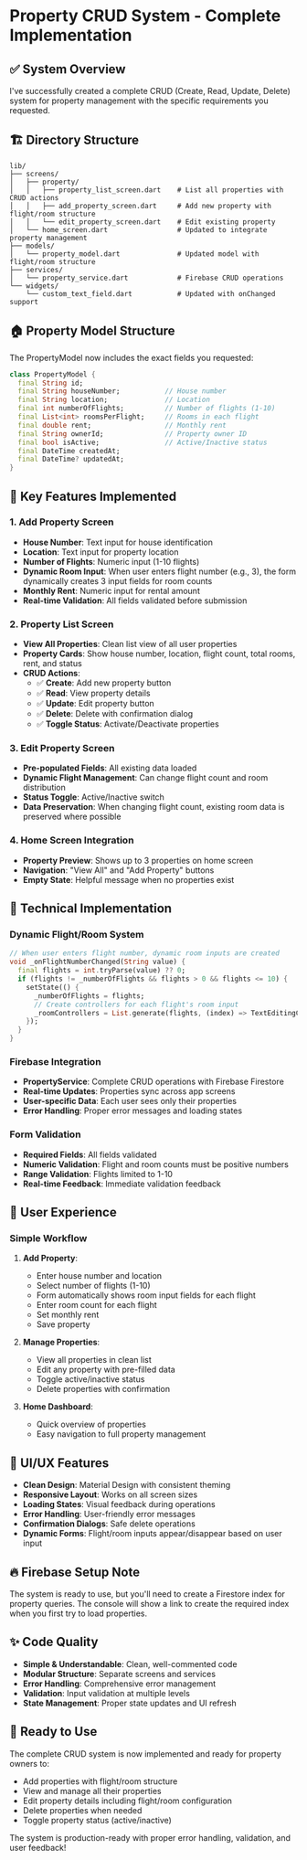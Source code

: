 # Property CRUD System - Complete Implementation

## ✅ **System Overview**

I've successfully created a complete CRUD (Create, Read, Update, Delete) system for property management with the specific requirements you requested.

## 🏗️ **Directory Structure**

```
lib/
├── screens/
│   ├── property/
│   │   ├── property_list_screen.dart    # List all properties with CRUD actions
│   │   ├── add_property_screen.dart     # Add new property with flight/room structure
│   │   └── edit_property_screen.dart    # Edit existing property
│   └── home_screen.dart                 # Updated to integrate property management
├── models/
│   └── property_model.dart              # Updated model with flight/room structure
├── services/
│   └── property_service.dart            # Firebase CRUD operations
└── widgets/
    └── custom_text_field.dart           # Updated with onChanged support
```

## 🏠 **Property Model Structure**

The PropertyModel now includes the exact fields you requested:

```dart
class PropertyModel {
  final String id;
  final String houseNumber;           // House number
  final String location;              // Location
  final int numberOfFlights;          // Number of flights (1-10)
  final List<int> roomsPerFlight;     // Rooms in each flight
  final double rent;                  // Monthly rent
  final String ownerId;               // Property owner ID
  final bool isActive;                // Active/Inactive status
  final DateTime createdAt;
  final DateTime? updatedAt;
}
```

## 🎯 **Key Features Implemented**

### **1. Add Property Screen**
- **House Number**: Text input for house identification
- **Location**: Text input for property location
- **Number of Flights**: Numeric input (1-10 flights)
- **Dynamic Room Input**: When user enters flight number (e.g., 3), the form dynamically creates 3 input fields for room counts
- **Monthly Rent**: Numeric input for rental amount
- **Real-time Validation**: All fields validated before submission

### **2. Property List Screen**
- **View All Properties**: Clean list view of all user properties
- **Property Cards**: Show house number, location, flight count, total rooms, rent, and status
- **CRUD Actions**: 
  - ✅ **Create**: Add new property button
  - ✅ **Read**: View property details
  - ✅ **Update**: Edit property button
  - ✅ **Delete**: Delete with confirmation dialog
  - ✅ **Toggle Status**: Activate/Deactivate properties

### **3. Edit Property Screen**
- **Pre-populated Fields**: All existing data loaded
- **Dynamic Flight Management**: Can change flight count and room distribution
- **Status Toggle**: Active/Inactive switch
- **Data Preservation**: When changing flight count, existing room data is preserved where possible

### **4. Home Screen Integration**
- **Property Preview**: Shows up to 3 properties on home screen
- **Navigation**: "View All" and "Add Property" buttons
- **Empty State**: Helpful message when no properties exist

## 🔧 **Technical Implementation**

### **Dynamic Flight/Room System**
```dart
// When user enters flight number, dynamic room inputs are created
void _onFlightNumberChanged(String value) {
  final flights = int.tryParse(value) ?? 0;
  if (flights != _numberOfFlights && flights > 0 && flights <= 10) {
    setState(() {
      _numberOfFlights = flights;
      // Create controllers for each flight's room input
      _roomControllers = List.generate(flights, (index) => TextEditingController());
    });
  }
}
```

### **Firebase Integration**
- **PropertyService**: Complete CRUD operations with Firebase Firestore
- **Real-time Updates**: Properties sync across app screens
- **User-specific Data**: Each user sees only their properties
- **Error Handling**: Proper error messages and loading states

### **Form Validation**
- **Required Fields**: All fields validated
- **Numeric Validation**: Flight and room counts must be positive numbers
- **Range Validation**: Flights limited to 1-10
- **Real-time Feedback**: Immediate validation feedback

## 📱 **User Experience**

### **Simple Workflow**
1. **Add Property**: 
   - Enter house number and location
   - Select number of flights (1-10)
   - Form automatically shows room input fields for each flight
   - Enter room count for each flight
   - Set monthly rent
   - Save property

2. **Manage Properties**:
   - View all properties in clean list
   - Edit any property with pre-filled data
   - Toggle active/inactive status
   - Delete properties with confirmation

3. **Home Dashboard**:
   - Quick overview of properties
   - Easy navigation to full property management

## 🎨 **UI/UX Features**

- **Clean Design**: Material Design with consistent theming
- **Responsive Layout**: Works on all screen sizes
- **Loading States**: Visual feedback during operations
- **Error Handling**: User-friendly error messages
- **Confirmation Dialogs**: Safe delete operations
- **Dynamic Forms**: Flight/room inputs appear/disappear based on user input

## 🔥 **Firebase Setup Note**

The system is ready to use, but you'll need to create a Firestore index for property queries. The console will show a link to create the required index when you first try to load properties.

## ✨ **Code Quality**

- **Simple & Understandable**: Clean, well-commented code
- **Modular Structure**: Separate screens and services
- **Error Handling**: Comprehensive error management
- **Validation**: Input validation at multiple levels
- **State Management**: Proper state updates and UI refresh

## 🚀 **Ready to Use**

The complete CRUD system is now implemented and ready for property owners to:
- Add properties with flight/room structure
- View and manage all their properties
- Edit property details including flight/room configuration
- Delete properties when needed
- Toggle property status (active/inactive)

The system is production-ready with proper error handling, validation, and user feedback!